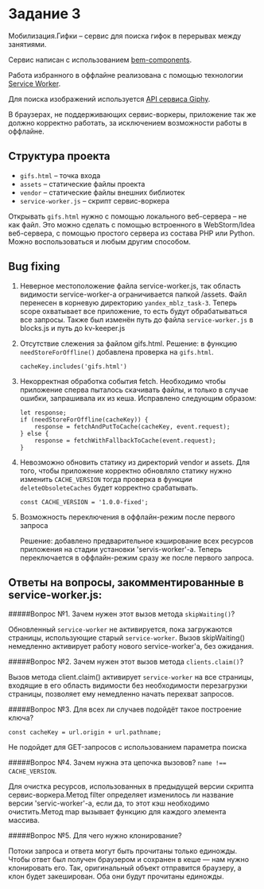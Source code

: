 # Задание 3

Мобилизация.Гифки – сервис для поиска гифок в перерывах между занятиями.

Сервис написан с использованием [bem-components](https://ru.bem.info/platform/libs/bem-components/5.0.0/).

Работа избранного в оффлайне реализована с помощью технологии [Service Worker](https://developer.mozilla.org/ru/docs/Web/API/Service_Worker_API/Using_Service_Workers).

Для поиска изображений используется [API сервиса Giphy](https://github.com/Giphy/GiphyAPI).

В браузерах, не поддерживающих сервис-воркеры, приложение так же должно корректно работать, 
за исключением возможности работы в оффлайне.

## Структура проекта

  * `gifs.html` – точка входа
  * `assets` – статические файлы проекта
  * `vendor` –  статические файлы внешних библиотек
  * `service-worker.js` – скрипт сервис-воркера

Открывать `gifs.html` нужно с помощью локального веб-сервера – не как файл. 
Это можно сделать с помощью встроенного в WebStorm/Idea веб-сервера, с помощью простого сервера
из состава PHP или Python. Можно воспользоваться и любым другим способом.



##  Bug fixing

1.  Неверное местоположение файла service-worker.js, так область видимости service-worker-а ограничивается папкой /assets. Файл перенесен в корневую директорию `yandex_mblz_task-3`. Теперь scope охватывает все приложение, то есть будут обрабатываться все запросы. Также был изменён путь до файла `service-worker.js` в blocks.js и путь до kv-keeper.js


2.  Отсутствие слежения за файлом gifs.html. Решение: в функцию `needStoreForOffline()` добавлена проверка на `gifs.html`.

    `cacheKey.includes('gifs.html')`

3.  Некорректная обработка события fetch. Необходимо чтобы приложение сперва пыталось скачивать файлы, и только в случае ошибки,     	 запрашивала их из кеша. Исправлено следующим образом:
	
	```
	let response;
	if (needStoreForOffline(cacheKey)) {
	    response = fetchAndPutToCache(cacheKey, event.request);
	} else {
	    response = fetchWithFallbackToCache(event.request);
	}
	```

4. Невозможно обновить статику из директорий vendor и assets. Для того, чтобы приложение корректно обновляло статику нужно изменить `CACHE_VERSION` тогда проверка в функции `deleteObsoleteCaches` будет корректно срабатывать.

   `const CACHE_VERSION = '1.0.0-fixed';`

5. Возможность переключения в оффлайн-режим после первого запроса

   Решение: добавлено предварительное кэширование всех ресурсов приложения на стадии установки 'servis-worker'-a. Теперь 
   переключается в оффлайн-режим сразу же после первого запроса.




## Ответы на вопросы, закомментированные в service-worker.js:

#####Вопрос №1. Зачем нужен этот вызов метода `skipWaiting()`?

Обновленный `service-worker` не активируется, пока загружаются страницы, использующие старый `service-worker`. Вызов skipWaiting() немедленно активирует работу нового service-worker'a, без ожидания.


#####Вопрос №2. Зачем нужен этот вызов метода `clients.claim()`?

Вызов метода client.claim() активирует `service-worker` на все страницы, входящие в его область видимости без необходимости перезагрузки страницы, позволяет ему немедленно начать перехват запросов.


#####Вопрос №3. Для всех ли случаев подойдёт такое построение ключа?

`const cacheKey = url.origin + url.pathname;`

Не подойдет для GET-запросов с использованием параметра поиска


#####Вопрос №4. Зачем нужна эта цепочка вызовов? `name !== CACHE_VERSION`.

Для очистка ресурсов, использованных в предыдущей версии скрипта сервис-воркера.Метод filter определяет изменилось ли название версии 'servic-worker'-a, если да, то этот кэш необходимо очистить.Метод map вызывает функцию для каждого элемента массива.


#####Вопрос №5. Для чего нужно клонирование?

Потоки запроса и ответа могут быть прочитаны только единожды. Чтобы ответ был получен браузером и сохранен в кеше — нам нужно клонировать его. Так, оригинальный объект отправится браузеру, а клон будет закеширован. Оба они будут прочитаны единожды.



